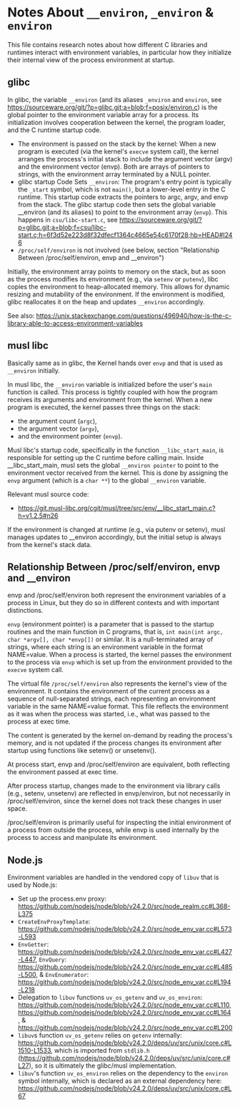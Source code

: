 Notes About `__environ`, `_environ` & `environ`
===============================================

This file contains research notes about how different C libraries and runtimes interact with environment variables, in
particular how they initialize their internal view of the process environment at startup.

glibc
-----
 

In glibc, the variable `__environ` (and its aliases `_environ` and `environ`, see
https://sourceware.org/git/?p=glibc.git;a=blob;f=posix/environ.c) is the global pointer to the environment variable
array for a process. Its initialization involves cooperation between the kernel, the program loader, and the C runtime
startup code.
* The environment is passed on the stack by the kernel: When a new program is executed (via the kernel's `execve`
  system call), the kernel arranges the process's initial stack to include the argument vector (argv) and the environment 
  vector (envp).
  Both are arrays of pointers to strings, with the environment array terminated by a NULL pointer.
* glibc startup Code Sets `__environ`: The program's entry point is typically the `_start` symbol, which is not
  `main()`, but a lower-level entry in the C runtime.
  This startup code extracts the pointers to argc, argv, and envp from the stack.
  The glibc startup code then sets the global variable __environ (and its aliases) to point to the environment array
  (`envp`).
  This happens in `csu/libc-start.c`, see
  https://sourceware.org/git/?p=glibc.git;a=blob;f=csu/libc-start.c;h=6f3d52e223d8f32dfecf1364c4665e54c6170f28;hb=HEAD#l246
* `/proc/self/environ` is not involved (see below, section
  "Relationship Between /proc/self/environ, envp and __environ")

Initially, the environment array points to memory on the stack, but as soon as the process modifies its environment
(e.g., via `setenv` or `putenv`), libc copies the environment to heap-allocated memory.
This allows for dynamic resizing and mutability of the environment.
If the environment is modified, glibc reallocates it on the heap and updates `__environ` accordingly.

See also: https://unix.stackexchange.com/questions/496940/how-is-the-c-library-able-to-access-environment-variables

musl libc
---------

Basically same as in glibc, the Kernel hands over `envp` and that is used as `__environ` initially.

In musl libc, the `__environ` variable is initialized before the user's `main` function is called.
This process is tightly coupled with how the program receives its arguments and environment from the kernel.
When a new program is executed, the kernel passes three things on the stack:
* the argument count (`argc`),
* the argument vector (`argv`),
* and the environment pointer (`envp`).

Musl libc's startup code, specifically in the function `__libc_start_main`, is responsible for setting up the C runtime
before calling main.
Inside __libc_start_main, musl sets the global `__environ pointer` to point to the environment vector received from the
kernel.
This is done by assigning the `envp` argument (which is a `char **`) to the global `__environ` variable.

Relevant musl source code:
* https://git.musl-libc.org/cgit/musl/tree/src/env/__libc_start_main.c?h=v1.2.5#n26

If the environment is changed at runtime (e.g., via putenv or setenv), musl manages updates to __environ accordingly,
but the initial setup is always from the kernel's stack data.

Relationship Between /proc/self/environ, envp and __environ
-----------------------------------------------------------

envp and /proc/self/environ both represent the environment variables of a process in Linux, but they do so in different
contexts and with important distinctions.

`envp` (environment pointer) is a parameter that is passed to the startup routines and the main function in C programs,
that is, `int main(int argc, char *argv[], char *envp[])` or similar.
It is a null-terminated array of strings, where each string is an environment variable in the format NAME=value.
When a process is started, the kernel passes the environment to the process via `envp` which is set up from the
environment provided to the `execve` system call.

The virtual file `/proc/self/environ` also represents the kernel's view of the environment.
It contains the environment of the current process as a sequence of null-separated strings, each representing an
environment variable in the same NAME=value format.
This file reflects the environment as it was when the process was started, i.e., what was passed to the process at exec
time.

The content is generated by the kernel on-demand by reading the process's memory, and is not updated if the process
changes its environment after startup using functions like setenv() or unsetenv().

At process start, envp and /proc/self/environ are equivalent, both reflecting the environment passed at exec time.

After process startup, changes made to the environment via library calls (e.g., setenv, unsetenv) are reflected in
envp/environ, but not necessarily in /proc/self/environ, since the kernel does not track these changes in user space.

/proc/self/environ is primarily useful for inspecting the initial environment of a process from outside the process,
while envp is used internally by the process to access and manipulate its environment.

Node.js
-------

Environment variables are handled in the vendored copy of `libuv` that is used by Node.js:
* Set up the process.env proxy: https://github.com/nodejs/node/blob/v24.2.0/src/node_realm.cc#L368-L375
* `CreateEnvProxyTemplate`: https://github.com/nodejs/node/blob/v24.2.0/src/node_env_var.cc#L573-L593
* `EnvGetter`: https://github.com/nodejs/node/blob/v24.2.0/src/node_env_var.cc#L427-L447, 
  `EnvQuery`: https://github.com/nodejs/node/blob/v24.2.0/src/node_env_var.cc#L485-L500, &
  `EnvEnumerator`: https://github.com/nodejs/node/blob/v24.2.0/src/node_env_var.cc#L194-L218
* Delegation to `libuv` functions `uv_os_getenv` and `uv_os_environ`:
  https://github.com/nodejs/node/blob/v24.2.0/src/node_env_var.cc#L110,
  https://github.com/nodejs/node/blob/v24.2.0/src/node_env_var.cc#L164, &
  https://github.com/nodejs/node/blob/v24.2.0/src/node_env_var.cc#L200
* `libuv`s function `uv_os_getenv` relies on `getenv` internally:
  https://github.com/nodejs/node/blob/v24.2.0/deps/uv/src/unix/core.c#L1510-L1533, which is imported from `stdlib.h`
  (https://github.com/nodejs/node/blob/v24.2.0/deps/uv/src/unix/core.c#L27), so it is ultimately the glibc/musl
  implementation.
* `libuv`'s function `uv_os_environ` relies on the dependency to the `environ` symbol internally, which is declared
  as an external dependency here: https://github.com/nodejs/node/blob/v24.2.0/deps/uv/src/unix/core.c#L67

